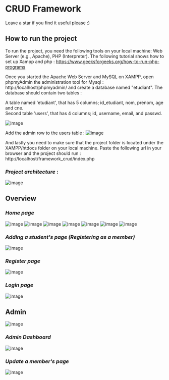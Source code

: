 # CRUD Framework

Leave a star if you find it useful please :)

## How to run the project

To run the project, you need the following tools on your local machine: Web Server (e.g., Apache), PHP (Interpreter).
The following tutorial shows how to set up Xampp and php : https://www.geeksforgeeks.org/how-to-run-php-programs

Once you started the Apache Web Server and MySQL on XAMPP, open phpmyAdmin the administration tool for Mysql : http://localhost/phpmyadmin/ and create a database named "etudiant".
The database  should contain two tables :  

  A table named 'etudiant', that has 5 columns; id_etudiant, nom, prenom, age and cne.  
  Second table 'users', that has 4 columns; id, username, email, and passwd.

![image](readmeimg/database.png)

  Add the admin row to the users table :
  ![image](readmeimg/admin.png)
  
  And lastly you need to make sure that the project folder is located under the XAMPP/htdocs folder on your local machine.
  Paste the following url in your browser and the project should run : http://localhost/framework_crud/index.php
  
  ### *Project architecture* :
  ![image](readmeimg/architecture.png)

## Overview
### *Home page*
![image](readmeimg/home1.PNG)
![image](readmeimg/home2.PNG)
![image](readmeimg/home3.PNG)
![image](readmeimg/home4.PNG)
![image](readmeimg/home5.PNG)
![image](readmeimg/home6.PNG)
![image](readmeimg/home7.PNG)

### *Adding a student's page (Registering as a member)*
![image](readmeimg/addetudiant.PNG)

### *Register page*
![image](readmeimg/register.PNG)

### *Login page*
![image](readmeimg/login.PNG)

## Admin
![image](readmeimg/loginadmin.PNG)

### *Admin Dashboard*
![image](readmeimg/dashboard.PNG)

### *Update a member's page*
![image](readmeimg/update.PNG)
